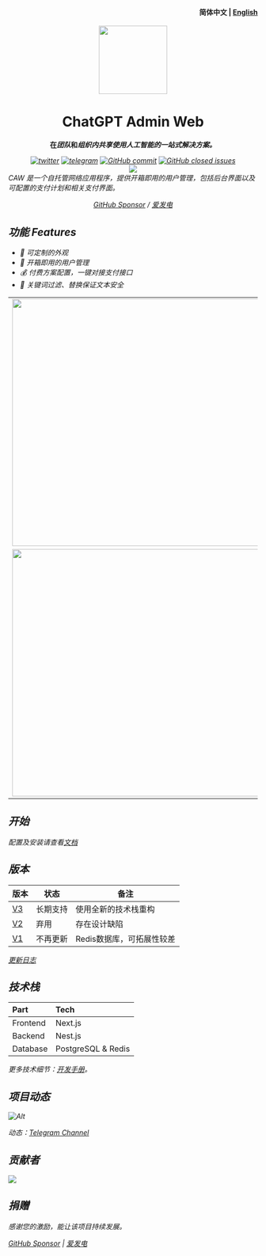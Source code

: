 <h4 align="right"><strong>简体中文</strong> | <a href="./README_EN.md">
English</a></h4>
<p align="center">
    <img src=https://s2.loli.net/2023/10/23/MLfhA2owPCacmyU.png width=138/>
</p>
<h1 align="center">ChatGPT Admin Web</h1>
<p align="center"><strong>在<em>团队</em>和<em>组织内共享使用人工智能的一站式解决方案。</strong></p>
<div align="center">
    <a href="https://twitter.com/AprilNEA" target="_blank">
    <img alt="twitter" src="https://img.shields.io/badge/follow-AprilNEA-green?style=flat-square&logo=Twitter"></a>
    <a href="https://t.me/ChatGPTAdminWebChannel" target="_blank">
    <img alt="telegram" src="https://img.shields.io/badge/channel-telegram-blueviolet?style=flat-square&logo=Telegram"></a>
    <a href="https://github.com/AprilNEA/ChatGPT-Admin-Web/commits" target="_blank">
    <img alt="GitHub commit" src="https://img.shields.io/github/commit-activity/m/AprilNEA/ChatGPT-Admin-Web?style=flat-square"></a>
    <a href="https://github.com/AprilNEA/ChatGPT-Admin-Web/issues?q=is%3Aissue+is%3Aclosed" target="_blank">
    <img alt="GitHub closed issues" src="https://img.shields.io/github/issues-closed/AprilNEA/ChatGPT-Admin-Web.svg?style=flat-square"></a>
<br/>    
<img src="https://hits-app.vercel.app/hits?url=https%3A%2F%2Fgithub.com%2FAprilNEA%2FChatGPT-Admin-Web" />

</div>
<div align="left">CAW 是一个自托管网络应用程序，提供开箱即用的用户管理，包括后台界面以及可配置的支付计划和相关支付界面。</div>

<div align="center">

[GitHub Sponsor](https://github.com/sponsors/AprilNEA) / [爱发电](https://afdian.net/a/aprilnea)

</div>

## 功能 Features

- 🌈 可定制的外观
- 👻 开箱即用的用户管理
- 💰 付费方案配置，一键对接支付接口
- 🔐 关键词过滤、替换保证文本安全

|                                                                           |                                                                           |
|---------------------------------------------------------------------------|---------------------------------------------------------------------------|
| <img src=https://s2.loli.net/2023/11/10/53Q4ZodyIhvmaHt.png width="500"/> |                                                                           |
| <img src=https://s2.loli.net/2023/11/10/KoieRB9jnTxgCuz.png width="500"/> | <img src=https://s2.loli.net/2023/11/10/kI8z2auXcnFGwTe.png width="500"/> |

## 开始

配置及安装请查看[文档](https://manual.sku.moe/project/chatgpt-admin-web)

## 版本

| 版本                                                            | 状态   | 备注              |
|---------------------------------------------------------------|------|-----------------|
| [V3](https://github.com/AprilNEA/ChatGPT-Admin-Web/tree/v3)   | 长期支持 | 使用全新的技术栈重构      |
| [V2](https://github.com/AprilNEA/ChatGPT-Admin-Web/tree/v2)   | 弃用   | 存在设计缺陷          |
| [V1](https://github.com/AprilNEA/ChatGPT-Admin-Web/tree/main) | 不再更新 | Redis数据库，可拓展性较差 |

[更新日志](https://manual.sku.moe/project/chatgpt-admin-web/update-log)

## 技术栈

| Part     | Tech               |
|:---------|:-------------------|
| Frontend | Next.js            |
| Backend  | Nest.js            |
| Database | PostgreSQL & Redis |

更多技术细节：[开发手册](https://manual.sku.moe/project/chatgpt-admin-web/development)。

## 项目动态

![Alt](https://repobeats.axiom.co/api/embed/67fc3464887e0956a6225b4c5c6579c2699d8363.svg "Repobeats analytics image")

*动态：[Telegram Channel](https://t.me/ChatGPTAdminWebChannel)*

## 贡献者

<a href="https://github.com/AprilNEA/ChatGPT-Admin-Web/graphs/contributors">
  <img src="https://contrib.rocks/image?repo=AprilNEA/ChatGPT-Admin-Web" />
</a>

## 捐赠

感谢您的激励，能让该项目持续发展。

[GitHub Sponsor](https://github.com/sponsors/AprilNEA)  |  [爱发电](https://afdian.net/a/aprilnea)

